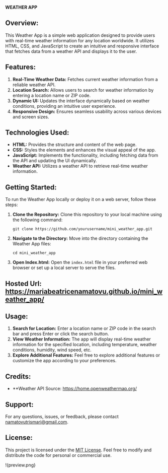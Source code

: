 **WEATHER APP**

## Overview:
This Weather App is a simple web application designed to provide users with real-time weather information for any location worldwide. It utilizes HTML, CSS, and JavaScript to create an intuitive and responsive interface that fetches data from a weather API and displays it to the user.

## Features:
1. **Real-Time Weather Data:** Fetches current weather information from a reliable weather API.
2. **Location Search:** Allows users to search for weather information by entering a location name or ZIP code.
3. **Dynamic UI:** Updates the interface dynamically based on weather conditions, providing an intuitive user experience.
4. **Responsive Design:** Ensures seamless usability across various devices and screen sizes.

## Technologies Used:
- **HTML:** Provides the structure and content of the web page.
- **CSS:** Styles the elements and enhances the visual appeal of the app.
- **JavaScript:** Implements the functionality, including fetching data from the API and updating the UI dynamically.
- **Weather API:** Utilizes a weather API to retrieve real-time weather information.

## Getting Started:
To run the Weather App locally or deploy it on a web server, follow these steps:

1. **Clone the Repository:** Clone this repository to your local machine using the following command:
   ```
   git clone https://github.com/yourusername/mini_weather_app.git
   ```

2. **Navigate to the Directory:** Move into the directory containing the Weather App files:
   ```
   cd mini_weather_app
   ```

3. **Open Index.html:** Open the `index.html` file in your preferred web browser or set up a local server to serve the files.

## Hosted Url: https://mariabeatricenamatovu.github.io/mini_weather_app/

## Usage:
1. **Search for Location:** Enter a location name or ZIP code in the search bar and press Enter or click the search button.
2. **View Weather Information:** The app will display real-time weather information for the specified location, including temperature, weather conditions, humidity, wind speed, etc.
3. **Explore Additional Features:** Feel free to explore additional features or customize the app according to your preferences.

## Credits:
- **Weather API Source: https://home.openweathermap.org/


## Support:
For any questions, issues, or feedback, please contact namatovutrismari@gmail.com.

## License:
This project is licensed under the [MIT License](LICENSE). Feel free to modify and distribute the code for personal or commercial use.

!{preview.png}

